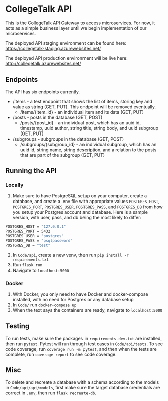 # CollegeTalk API

This is the CollegeTalk API Gateway to access microservices. For now, it acts as a simple business layer until we begin implementation of our microservices.

The deployed API staging environment can be found here: https://collegetalk-staging.azurewebsites.net/

The deployed API production environment will be live here: http://collegetalk.azurewebsites.net/

## Endpoints

The API has six endpoints currently.

-   /items  - a test endpoint that shows the list of items, storing key and value as string (GET, PUT). This endpoint will be removed eventually.
    -   /items/{item_id} - an individual item and its data (GET, PUT)
-   /posts - posts in the database (GET, POST)
    -   /posts/{post_id} - an individual post, which has an uuid id, timestamp, uuid author, string title, string body, and uuid subgroup (GET, PUT)
-   /subgroups - subgroups in the database (GET, POST)
    -   /subgroups/{subgroup_id} - an individual subgroup, which has an uuid id, string name, string description, and a relation to the posts that are part of the subgroup (GET, PUT)

## Running the API

### Locally

1. Make sure to have PostgreSQL setup on your computer, create a database, and create a .env file with appropriate values `POSTGRES_HOST`, `POSTGRES_PORT`, `POSTGRES_USER`, `POSTGRES_PASS`, and `POSTGRES_DB` from how you setup your Postgres account and database. Here is a sample version, with user, pass, and db being the most likely to differ:

```bash
POSTGRES_HOST = "127.0.0.1"
POSTGRES_PORT = 5432
POSTGRES_USER = "postgres"
POSTGRES_PASS = "psqlpassword"
POSTGRES_DB = "test"
```

2. In `Code/api`, create a new venv, then run `pip install -r requirements.txt`
3. Run `flask run`
4. Navigate to `localhost:5000`

### Docker

1. With Docker, you only need to have Docker and docker-compose installed, with no need for Postgres or any database setup
2. In `Code/` run `docker-compose up`
3. When the text says the containers are ready, navigate to `localhost:5000`

## Testing
To run tests, make sure the packages in `requirements-dev.txt` are installed, then run `pytest`. Pytest will run through test cases in `Code/api/tests`. To see code coverage, run `coverage run -m pytest`, and then when the tests are complete, run `coverage report` to see code coverage.

## Misc 
To delete and recreate a database with a schema according to the models in `Code/api/api/models`, first make sure the target database credentials are correct in `.env`, then run `flask recreate-db`.

